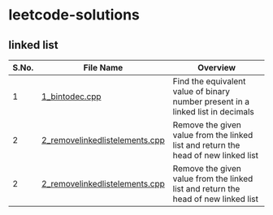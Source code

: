 # leetcode-solutions
## linked list 

| S.No. | File Name | Overview |
|-------|-----------|----------|
| 1 | [1_bintodec.cpp]([https://github.com/Sia714/leetcode-solutions/tree/main/linked%20list](https://github.com/Sia714/leetcode-solutions/blob/main/linked%20list/1_bintodec.cpp)) | Find the equivalent value of binary number present in a linked list in decimals |
| 2 | [2_removelinkedlistelements.cpp]((https://github.com/Sia714/leetcode-solutions/blob/main/linked%20list/2_removelinkedlistelements.cpp)https://github.com/Sia714/leetcode-solutions/blob/main/linked%20list/2_removelinkedlistelements.cpp) | Remove the given value from the linked list and return the head of new linked list |
| 2 | [2_removelinkedlistelements.cpp]((https://github.com/Sia714/leetcode-solutions/blob/main/linked%20list/2_removelinkedlistelements.cpp)https://github.com/Sia714/leetcode-solutions/blob/main/linked%20list/2_removelinkedlistelements.cpp) | Remove the given value from the linked list and return the head of new linked list |
